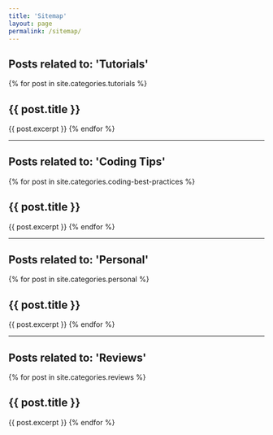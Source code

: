 ```yaml
---
title: 'Sitemap'
layout: page
permalink: /sitemap/
---
```

<h2>Posts related to: 'Tutorials'</h2>
{% for post in site.categories.tutorials %}
  <h2 class="post-title">
    {{ post.title }}
  </h2>
  {{ post.excerpt }}
{% endfor %}

----

<h2>Posts related to: 'Coding Tips'</h2>
{% for post in site.categories.coding-best-practices %}
  <h2 class="post-title">
    {{ post.title }}
  </h2>
  {{ post.excerpt }}
{% endfor %}

----

<h2>Posts related to: 'Personal'</h2>
{% for post in site.categories.personal %}
  <h2 class="post-title">
    {{ post.title }}
  </h2>
  {{ post.excerpt }}
{% endfor %}

----

<h2>Posts related to: 'Reviews'</h2>
{% for post in site.categories.reviews %}
  <h2 class="post-title">
    {{ post.title }}
  </h2>
  {{ post.excerpt }}
{% endfor %}